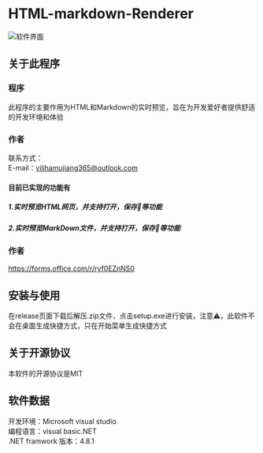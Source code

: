 # HTML-markdown-Renderer
![软件界面](https://github.moeyy.xyz/https://raw.githubusercontent.com/yilihamujiang365/HTML-markdown-Renderer-project/master/picture/screanphoto.png"软件界面截图")
## 关于此程序
### 程序
此程序的主要作用为HTML和Markdown的实时预览，旨在为开发爱好者提供舒适的开发环境和体验<br>
### 作者
联系方式：<br>
E-mail：yilihamujiang365@outlook.com
#### 目前已实现的功能有
##### 1.实时预览HTML网页，并支持打开，保存💾等功能
##### 2.实时预览MarkDown文件，并支持打开，保存💾等功能
### 作者
https://forms.office.com/r/ryf0EZnNS0


## 安装与使用
在release页面下载后解压.zip文件，点击setup.exe进行安装，注意⚠️，此软件不会在桌面生成快捷方式，只在开始菜单生成快捷方式
## 关于开源协议
本软件的开源协议是MIT
## 软件数据
开发环境：Microsoft visual studio<br>
编程语言：visual basic.NET<br>
.NET framwork 版本：4.8.1
